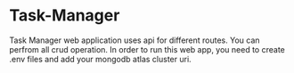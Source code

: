# Task-Manager
Task Manager web application uses api for different routes. You can perfrom all crud operation.
In order to run this web app, you need to create .env files and add your mongodb atlas cluster uri.
